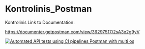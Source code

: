 # Kontrolinis_Postman
Kontrolinis
Link to Documentation:

https://documenter.getpostman.com/view/36297517/2sA3e2g9yV


[![Automated API tests using CI pipelines Postman with multi os](https://github.com/techinSTUD/Kontrolinis_Postman/actions/workflows/kontrolinisCI.yml/badge.svg)](https://github.com/techinSTUD/Kontrolinis_Postman/actions/workflows/kontrolinisCI.yml)
